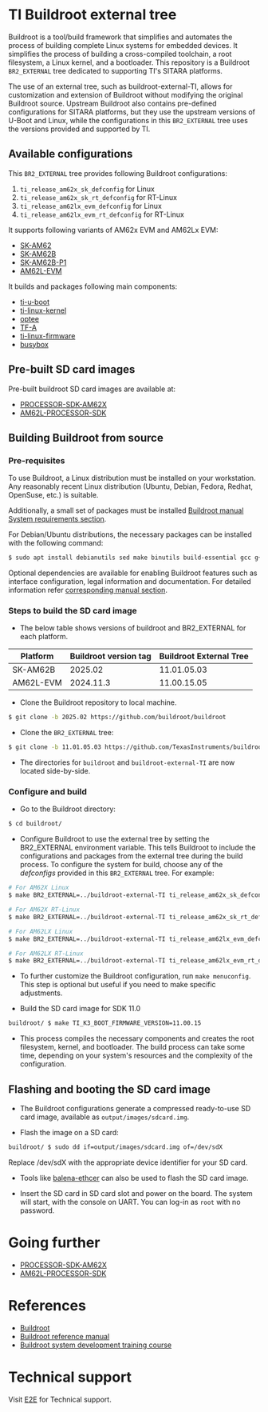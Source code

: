 # TI Buildroot external tree

Buildroot is a tool/build framework that simplifies and automates the process of
building complete Linux systems for embedded devices. It simplifies the process
of building a cross-compiled toolchain, a root filesystem, a Linux kernel,
and a bootloader. This repository is a Buildroot `BR2_EXTERNAL` tree
dedicated to supporting TI's SITARA platforms.

The use of an external tree, such as buildroot-external-TI, allows for
customization and extension of Buildroot without modifying the original
Buildroot source. Upstream Buildroot also contains pre-defined
configurations for SITARA platforms, but they use the upstream versions
of U-Boot and Linux, while the configurations in this `BR2_EXTERNAL`
tree uses the versions provided and supported by TI.

## Available configurations

This `BR2_EXTERNAL` tree provides following Buildroot configurations:

1. `ti_release_am62x_sk_defconfig` for Linux
2. `ti_release_am62x_sk_rt_defconfig` for RT-Linux
3. `ti_release_am62lx_evm_defconfig` for Linux
4. `ti_release_am62lx_evm_rt_defconfig` for RT-Linux

It supports following variants of AM62x EVM and AM62Lx EVM:
- [SK-AM62](https://www.ti.com/tool/SK-AM62)
- [SK-AM62B](https://www.ti.com/tool/SK-AM62B)
- [SK-AM62B-P1](https://www.ti.com/tool/SK-AM62B-P1)
- [AM62L-EVM](https://www.ti.com/tool/TMDS62LEVM)

It builds and packages following main components:
- [ti-u-boot](https://git.ti.com/cgit/ti-u-boot/ti-u-boot/)
- [ti-linux-kernel](https://git.ti.com/cgit/ti-linux-kernel/ti-linux-kernel/)
- [optee](https://github.com/OP-TEE/optee_os)
- [TF-A](https://github.com/TexasInstruments/arm-trusted-firmware)
- [ti-linux-firmware](https://git.ti.com/cgit/processor-firmware/ti-linux-firmware)
- [busybox](https://git.busybox.net/busybox/)

## Pre-built SD card images

Pre-built buildroot SD card images are available at:

- [PROCESSOR-SDK-AM62X](https://www.ti.com/tool/PROCESSOR-SDK-AM62X)
- [AM62L-PROCESSOR-SDK](https://www.ti.com/tool/AM62L-PROCESSOR-SDK)

## Building Buildroot from source

### Pre-requisites

To use Buildroot, a Linux distribution must be installed on your workstation.
Any reasonably recent Linux distribution (Ubuntu, Debian, Fedora, Redhat,
OpenSuse, etc.) is suitable.

Additionally, a small set of packages must be installed
[Buildroot manual System requirements
section](https://buildroot.org/downloads/manual/manual.html#requirement).

For Debian/Ubuntu distributions, the necessary packages can be installed with
the following command:

```bash
$ sudo apt install debianutils sed make binutils build-essential gcc g++ bash patch gzip bzip2 perl tar cpio unzip rsync file bc git findutils wget
```

Optional dependencies are available for enabling Buildroot features such as
interface configuration, legal information and documentation. For detailed
information refer
[corresponding manual section](https://buildroot.org/downloads/manual/manual.html#requirement-optional).

### Steps to build the SD card image

- The below table shows versions of buildroot and BR2_EXTERNAL for each platform.

| Platform    | Buildroot version tag | Buildroot External Tree  |
| ----------- | --------------------- |--------------------------|
|  SK-AM62B   |      2025.02          |      11.01.05.03         |
|  AM62L-EVM  |      2024.11.3        |      11.00.15.05         |

- Clone the Buildroot repository to local machine.

```bash
$ git clone -b 2025.02 https://github.com/buildroot/buildroot
```

- Clone the `BR2_EXTERNAL` tree:

```bash
$ git clone -b 11.01.05.03 https://github.com/TexasInstruments/buildroot-external-TI.git
```

- The directories for `buildroot` and `buildroot-external-TI` are now located
side-by-side.

### Configure and build

- Go to the Buildroot directory:

```bash
$ cd buildroot/
```

- Configure Buildroot to use the external tree by setting the BR2_EXTERNAL environment
variable. This tells Buildroot to include the configurations and packages from
the external tree during the build process. To configure the system for build,
choose any of the *defconfigs*  provided in this `BR2_EXTERNAL` tree. For example:

```bash
# For AM62X Linux
$ make BR2_EXTERNAL=../buildroot-external-TI ti_release_am62x_sk_defconfig

# For AM62X RT-Linux
$ make BR2_EXTERNAL=../buildroot-external-TI ti_release_am62x_sk_rt_defconfig

# For AM62LX Linux
$ make BR2_EXTERNAL=../buildroot-external-TI ti_release_am62lx_evm_defconfig

# For AM62LX RT-Linux
$ make BR2_EXTERNAL=../buildroot-external-TI ti_release_am62lx_evm_rt_defconfig
```

- To further customize the Buildroot configuration, run `make menuconfig`. This
step is optional but useful if you need to make specific adjustments.

- Build the SD card image for SDK 11.0

```bash
buildroot/ $ make TI_K3_BOOT_FIRMWARE_VERSION=11.00.15
```

- This process compiles the necessary components and creates the root filesystem,
kernel, and bootloader. The build process can take some time, depending on your
system's resources and the complexity of the configuration.

## Flashing and booting the SD card image

- The Buildroot configurations generate a compressed ready-to-use SD card image,
available as `output/images/sdcard.img`.

- Flash the image on a SD card:

```bash
buildroot/ $ sudo dd if=output/images/sdcard.img of=/dev/sdX
```

Replace /dev/sdX with the appropriate device identifier for your SD card.

- Tools like [balena-ethcer](https://etcher.balena.io/) can also be used to flash
the SD card image.

- Insert the SD card in SD card slot and power on the board. The system will start,
with the console on UART. You can log-in as `root` with no password.

# Going further

* [PROCESSOR-SDK-AM62X](https://www.ti.com/tool/PROCESSOR-SDK-AM62X#overview)
* [AM62L-PROCESSOR-SDK](https://www.ti.com/tool/AM62L-PROCESSOR-SDK)

# References

* [Buildroot](https://buildroot.org/)
* [Buildroot reference manual](https://buildroot.org/downloads/manual/manual.html)
* [Buildroot system development training course](https://bootlin.com/training/buildroot/)

# Technical support

Visit [E2E](https://e2e.ti.com/support/processors/) for Technical support.
